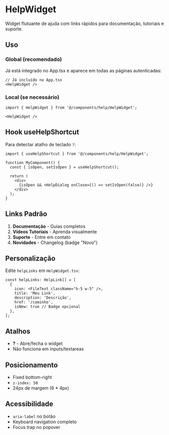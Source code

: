 # HelpWidget

Widget flutuante de ajuda com links rápidos para documentação, tutoriais e suporte.

## Uso

### Global (recomendado)
Já está integrado no App.tsx e aparece em todas as páginas autenticadas:

```tsx
// Já incluído no App.tsx
<HelpWidget />
```

### Local (se necessário)
```tsx
import { HelpWidget } from '@/components/help/HelpWidget';

<HelpWidget />
```

## Hook useHelpShortcut

Para detectar atalho de teclado `?`:

```tsx
import { useHelpShortcut } from '@/components/help/HelpWidget';

function MyComponent() {
  const { isOpen, setIsOpen } = useHelpShortcut();
  
  return (
    <div>
      {isOpen && <HelpDialog onClose={() => setIsOpen(false)} />}
    </div>
  );
}
```

## Links Padrão

1. **Documentação** - Guias completos
2. **Vídeos Tutoriais** - Aprenda visualmente
3. **Suporte** - Entre em contato
4. **Novidades** - Changelog (badge "Novo")

## Personalização

Edite `helpLinks` em `HelpWidget.tsx`:

```tsx
const helpLinks: HelpLink[] = [
  {
    icon: <FileText className="h-5 w-5" />,
    title: 'Meu Link',
    description: 'Descrição',
    href: '/caminho',
    isNew: true // Badge opcional
  },
];
```

## Atalhos

- **?** - Abre/fecha o widget
- Não funciona em inputs/textareas

## Posicionamento

- Fixed bottom-right
- `z-index: 50`
- 24px de margem (6 * 4px)

## Acessibilidade

- `aria-label` no botão
- Keyboard navigation completo
- Focus trap no popover
